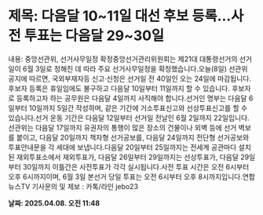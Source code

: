 # **제목: 다음달 10~11일 대선 후보 등록…사전 투표는 다음달 29~30일**

  내용: 중앙선관위, 선거사무일정 확정중앙선거관리위원회는 제21대 대통령선거의 선거일이 6월 3일로 정해진 데 따라 주요 선거사무일정을 확정했습니다.오늘(8일) 선관위 공지에 따르면, 국외부재자등 신고·신청은 선거일 전 40일인 오는 24일에 마감됩니다.후보자 등록은 휴일임에도 불구하고 다음달 10일부터 11일까지 할 수 있습니다. 후보자로 등록하고자 하는 공무원은 다음달 4일까지 사직해야 합니다.선거인 명부는 다음달 6일부터 10일까지 5일간 작성하며, 같은 기간에 거소투표신고와 선상투표신고를 할 수 있습니다.선거 운동 기간은 다음달 12일부터 선거일 전날인 6월 2일까지 22일입니다.선관위는 다음달 17일까지 유권자의 통행이 많은 장소의 건물이나 외벽 등에 선거 벽보를 붙이고, 다음달 20일까지 책자형 선거공보를, 다음달 24일까지 전단형 선거공보와 투표안내문을 각 세대에 보냅니다.다음달 20일부터 25일까지는 전세계 공관마다 설치된 재외투표소에서 재외투표가, 다음달 26일부터 29일까지는 선상투표가, 다음달 29일부터 30일까지 이틀간은 사전투표가 각각 실시됩니다.사전 투표 시간은 오전 6시부터 오후 6시까지이며, 6월 3일 본선거 당일 투표는 오전 6시부터 오후 8시까지입니다.연합뉴스TV 기사문의 및 제보 : 카톡/라인 jebo23

  **날짜: 2025.04.08. 오전 11:48**
